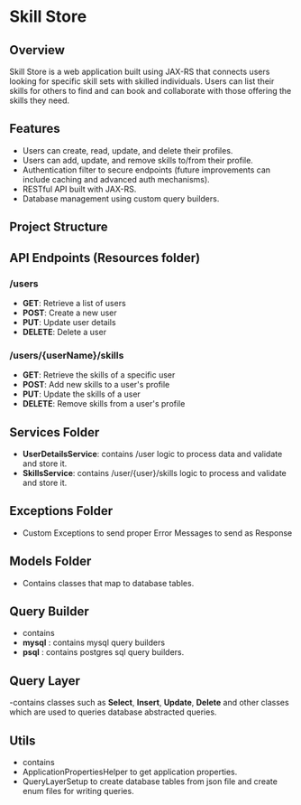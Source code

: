 # Skill Store

## Overview
Skill Store is a web application built using JAX-RS that connects users looking for specific skill sets with skilled individuals. Users can list their skills for others to find and can book and collaborate with those offering the skills they need.

## Features
- Users can create, read, update, and delete their profiles.
- Users can add, update, and remove skills to/from their profile.
- Authentication filter to secure endpoints (future improvements can include caching and advanced auth mechanisms).
- RESTful API built with JAX-RS.
- Database management using custom query builders.

## Project Structure


## API Endpoints (Resources folder)

### /users
- **GET**: Retrieve a list of users
- **POST**: Create a new user
- **PUT**: Update user details
- **DELETE**: Delete a user

### /users/{userName}/skills
- **GET**: Retrieve the skills of a specific user
- **POST**: Add new skills to a user's profile
- **PUT**: Update the skills of a user
- **DELETE**: Remove skills from a user's profile

## Services Folder
- **UserDetailsService**: contains /user logic to process data and validate and store it.
- **SkillsService**: contains /user/{user}/skills logic to process and validate and store it.

## Exceptions Folder
- Custom Exceptions to send proper Error Messages to send as Response

## Models Folder
- Contains classes that map to database tables.

## Query Builder 
- contains
-  **mysql** : contains mysql query builders
-  **psql** : contains postgres sql query builders.

## Query Layer
-contains classes such as **Select**, **Insert**, **Update**, **Delete** and other classes which
are used to queries database abstracted queries.

## Utils 
- contains
- ApplicationPropertiesHelper to get application properties.
- QueryLayerSetup to create database tables from json file and create enum files for writing queries.
